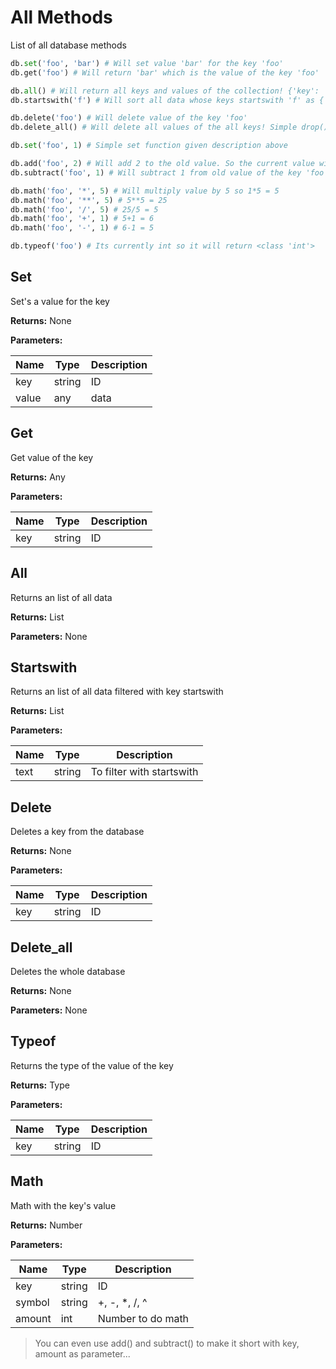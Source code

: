 # All Methods

List of all database methods

```py
db.set('foo', 'bar') # Will set value 'bar' for the key 'foo'
db.get('foo') # Will return 'bar' which is the value of the key 'foo'

db.all() # Will return all keys and values of the collection! {'key': 'foo', 'value': 'bar'} as a dict
db.startswith('f') # Will sort all data whose keys startswith 'f' as {'key': 'foo', 'value': 'bar'}

db.delete('foo') # Will delete value of the key 'foo'
db.delete_all() # Will delete all values of the all keys! Simple drop() function

db.set('foo', 1) # Simple set function given description above

db.add('foo', 2) # Will add 2 to the old value. So the current value will be 3
db.subtract('foo', 1) # Will subtract 1 from old value of the key 'foo'. So the current value will be 1

db.math('foo', '*', 5) # Will multiply value by 5 so 1*5 = 5
db.math('foo', '**', 5) # 5**5 = 25
db.math('foo', '/', 5) # 25/5 = 5
db.math('foo', '+', 1) # 5+1 = 6
db.math('foo', '-', 1) # 6-1 = 5

db.typeof('foo') # Its currently int so it will return <class 'int'>
```

## Set
Set's a value for the key

**Returns:** None

**Parameters:**

| Name  | Type   | Description |
|-------|--------|-------------|
| key   | string | ID          |
| value | any    | data        |

## Get
Get value of the key

**Returns:** Any

**Parameters:**

| Name | Type | Description |
|------|------|-------------|
| key  | string | ID |

## All
Returns an list of all data

**Returns:** List

**Parameters:** None

## Startswith
Returns an list of all data filtered with key startswith

**Returns:** List

**Parameters:**

| Name | Type | Description |
|------|------|-------------|
| text | string | To filter with startswith |

## Delete
Deletes a key from the database

**Returns:** None

**Parameters:**

| Name | Type | Description |
|------|------|-------------|
| key  | string | ID |

## Delete_all
Deletes the whole database

**Returns:** None

**Parameters:** None

## Typeof
Returns the type of the value of the key

**Returns:** Type

**Parameters:**

| Name | Type | Description |
|------|------|-------------|
| key  | string | ID |

## Math
Math with the key's value

**Returns:** Number

**Parameters:**

| Name | Type | Description |
|------|------|-------------|
| key  | string | ID |
| symbol | string | +, -, *, /, ^ |
| amount | int | Number to do math |

> You can even use add() and subtract() to make it short with key, amount as parameter...